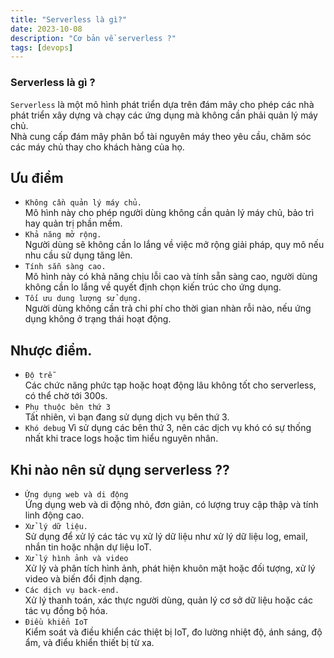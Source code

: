 ```yaml
---
title: "Serverless là gì?"
date: 2023-10-08
description: "Cơ bản về serverless ?"
tags: [devops]
---
```


### Serverless là gì ?
`Serverless` là một mô hình phát triển dựa trên đám mây cho phép các nhà phát triển xây dựng và chạy các ứng dụng mà không cần phải quản lý máy chủ.  
Nhà cung cấp đám mây phân bổ tài nguyên máy theo yêu cầu, chăm sóc các máy chủ thay cho khách hàng của họ.

## Ưu điểm
+ `Không cần quản lý máy chủ.`  
    Mô hình này cho phép người dùng không cần quản lý máy chủ, bảo trì hay quản trị phần mềm.
+ `Khả năng mở rộng.`  
    Người dùng sẽ không cần lo lắng về việc mở rộng giải pháp, quy mô nếu nhu cầu sử dụng tăng lên.
+ `Tính sẵn sàng cao.`  
    Mô hình này có khả năng chịu lỗi cao và tính sẵn sàng cao, người dùng không cần lo lắng về quyết định chọn kiến trúc cho ứng dụng.
+ `Tối ưu dung lượng sử dụng.`  
    Người dùng không cần trả chi phí cho thời gian nhàn rỗi nào, nếu ứng dụng không ở trạng thái hoạt động.

## Nhược điểm.
+ `Độ trễ`  
    Các chức năng phức tạp hoặc hoạt động lâu không tốt cho serverless, có thể chờ tới 300s.
+ `Phụ thuộc bên thứ 3`  
    Tất nhiên, vì bạn đang sử dụng dịch vụ bên thứ 3.
+ `Khó debug`
    Vì sử dụng các bên thứ 3, nên các dịch vụ khó có sự thống nhất khi trace logs hoặc tìm hiểu nguyên nhân.

## Khi nào nên sử dụng serverless ??
+ `Ứng dụng web và di động`  
    Ứng dụng web và di động nhỏ, đơn giản, có lượng truy cập thập và tính linh động cao.
+ `Xử lý dữ liệu.`  
    Sử dụng để xử lý các tác vụ xử lý dữ liệu như xử lý dữ liệu log, email, nhắn tin hoặc nhận dự liệu IoT.
+ `Xử lý hình ảnh và video`  
    Xử lý và phân tích hình ảnh, phát hiện khuôn mặt hoặc đối tượng, xử lý video và biến đổi định dạng.
+ `Các dịch vụ back-end.`  
    Xử lý thanh toán, xác thực người dùng, quản lý cơ sở dữ liệu hoặc các tác vụ đồng bộ hóa.
+ `Điều khiển IoT`  
    Kiểm soát và điều khiển các thiệt bị IoT, đo lường nhiệt độ, ánh sáng, độ ẩm, và điểu khiển thiết bị từ xa.

